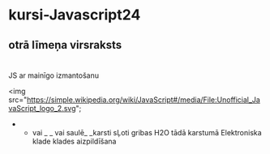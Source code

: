 # kursi-Javascript24
## otrā līmeņa virsraksts
<h1></h1>JS ar mainīgo izmantošanu 

<img src="https://simple.wikipedia.org/wiki/JavaScript#/media/File:Unofficial_JavaScript_logo_2.svg";

* * vai _ _  vai saulē_ _karsti
<sub></sub> sĻoti gribas H2O tādā karstumā
Elektroniska klade
klades aizpildīšana
